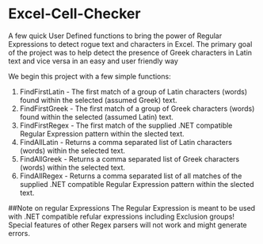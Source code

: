 # Excel-Cell-Checker
A few quick User Defined functions to bring the power of Regular Expressions to detect rogue text and characters in Excel.
The primary goal of the project was to help detect the presence of Greek characters in Latin text and vice versa in an easy and user friendly way

We begin this project with a few simple functions:
1. FindFirstLatin - The first match of a group of Latin characters (words) found within the selected (assumed Greek) text.
2. FindFirstGreek - The first match of a group of Greek characters (words) found within the selected (assumed Latin) text.
3. FindFirstRegex - The first match of the supplied .NET compatible Regular Expression pattern within the slected text.
4. FindAllLatin - Returns a comma separated list of Latin characters (words) within the selected text.
5. FindAllGreek - Returns a comma separated list of Greek characters (words) within the selected text.
6. FindAllRegex - Returns a comma separated list of all matches of the supplied .NET compatible Regular Expression pattern within the slected text.

##Note on regular Expressions
The Regular Expression is meant to be used with .NET compatible refular expressions including Exclusion groups! Special features of other Regex parsers will not work and might generate errors.

